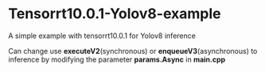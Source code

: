 # Tensorrt10.0.1-Yolov8-example
A simple example with tensorrt10.0.1 for Yolov8 inference  
  
Can change use **executeV2**(synchronous) or **enqueueV3**(asynchronous) to inference by modifying the parameter **params.Async** in **main.cpp**
